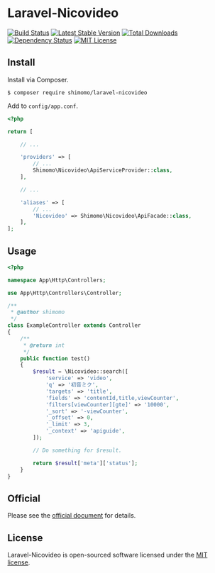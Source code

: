 # Laravel-Nicovideo

[![Build Status](https://circleci.com/gh/shimomo/laravel-nicovideo.svg?style=shield&circle-token=3559169f059fb9748a97d6ed2567a123c0683e87)](https://circleci.com/gh/shimomo/laravel-nicovideo)
[![Latest Stable Version](https://poser.pugx.org/shimomo/laravel-nicovideo/version)](https://packagist.org/packages/shimomo/laravel-nicovideo)
[![Total Downloads](https://poser.pugx.org/shimomo/laravel-nicovideo/downloads)](https://packagist.org/packages/shimomo/laravel-nicovideo)
[![Dependency Status](https://www.versioneye.com/user/projects/5899f0dba86053003a728c16/badge.svg?style=flat-square)](https://www.versioneye.com/user/projects/5899f0dba86053003a728c16)
[![MIT License](http://img.shields.io/badge/license-MIT-brightgreen.svg?style=flat)](LICENSE)

## Install
Install via Composer.
```
$ composer require shimomo/laravel-nicovideo
```

Add to ```config/app.conf```.
```php
<?php

return [

    // ...

    'providers' => [
        // ...
        Shimomo\Nicovideo\ApiServiceProvider::class,
    ],

    // ...

    'aliases' => [
        // ...
        'Nicovideo' => Shimomo\Nicovideo\ApiFacade::class,
    ],
];
```

## Usage
```php
<?php

namespace App\Http\Controllers;

use App\Http\Controllers\Controller;

/**
 * @author shimomo
 */
class ExampleController extends Controller
{
    /**
     * @return int
     */
    public function test()
    {
        $result = \Nicovideo::search([
            'service' => 'video',
            'q' => '初音ミク',
            'targets' => 'title',
            'fields' => 'contentId,title,viewCounter',
            'filters[viewCounter][gte]' => '10000',
            '_sort' => '-viewCounter',
            '_offset' => 0,
            '_limit' => 3,
            '_context' => 'apiguide',
        ]);

        // Do something for $result.

        return $result['meta']['status'];
    }
}
```

## Official
Please see the [official document](http://search.nicovideo.jp/docs/api/search.html) for details.

## License
Laravel-Nicovideo is open-sourced software licensed under the [MIT license](LICENSE).

